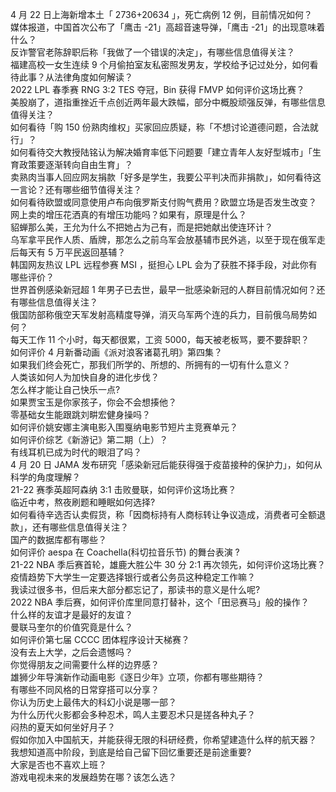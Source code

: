 4 月 22 日上海新增本土「 2736+20634 」，死亡病例 12 例，目前情况如何？  
媒体报道，中国首次公布了「鹰击 -21」高超音速导弹，「鹰击 -21」的出现意味着什么？  
反诈警官老陈辞职后称「我做了一个错误的决定」，有哪些信息值得关注？  
福建高校一女生连续 9 个月偷拍室友私密照发男友，学校给予记过处分，如何看待此事？从法律角度如何解读？  
2022 LPL 春季赛 RNG 3:2 TES 夺冠，Bin 获得 FMVP 如何评价这场比赛？  
美股崩了，道指重挫近千点创近两年最大跌幅，部分中概股顽强反弹，有哪些信息值得关注？  
如何看待「购 150 份熟肉维权」买家回应质疑，称「不想讨论道德问题，合法就行」？  
如何看待交大教授陆铭认为解决婚育率低下问题要「建立青年人友好型城市」「生育政策要逐渐转向自由生育」？  
卖熟肉当事人回应网友捐款「好多是学生，我要公平判决而非捐款」，如何看待这一言论？还有哪些细节值得关注？  
如何看待欧盟或同意使用卢布向俄罗斯支付购气费用？欧盟立场是否发生改变？  
网上卖的增压花洒真的有增压功能吗？如果有，原理是什么？  
貂蝉那么美，王允为什么不把她占为己有，而是把她献出使连环计？  
乌军拿平民作人质、盾牌，那怎么之前乌军会放基辅市民外逃，以至于现在俄军走后每天有 5 万平民返回基辅？  
韩国网友热议 LPL 远程参赛 MSI ，挺担心 LPL 会为了获胜不择手段，对此你有哪些评价？  
世界首例感染新冠超 1 年男子已去世，最早一批感染新冠的人群目前情况如何？还有哪些信息值得关注？  
俄国防部称俄空天军发射高精度导弹，消灭乌军两个连的兵力，目前俄乌局势如何？  
每天工作 11 个小时，每天都很累，工资 5000，每天被老板骂，要不要辞职？  
如何评价 4 月新番动画《派对浪客诸葛孔明》第四集？  
如果我们终会死亡，那我们所学的、所想的、所拥有的一切有什么意义？  
人类该如何人为加快自身的进化步伐？  
怎么样才能让自己快乐一点?  
如果贾宝玉是你家孩子，你会不会想揍他？  
零基础女生能跟跳刘畊宏健身操吗？  
如何评价姚安娜主演电影入围戛纳电影节短片主竞赛单元？  
如何评价综艺《新游记》第二期（上）？  
有线耳机已成为时代的眼泪了吗？  
4 月 20 日 JAMA 发布研究「感染新冠后能获得强于疫苗接种的保护力」，如何从科学的角度理解？  
21-22 赛季英超阿森纳 3:1 击败曼联，如何评价这场比赛？  
临近中考，熬夜刷题和睡眠如何选择?  
如何看待辛选否认卖假货，称「因商标持有人商标转让争议造成，消费者可全额退款」，还有哪些信息值得关注？  
国产的数据库都有哪些？  
如何评价 aespa 在 Coachella(科切拉音乐节) 的舞台表演 ?  
21-22 NBA 季后赛首轮，雄鹿大胜公牛 30 分 2:1 再次领先，如何评价这场比赛？  
疫情趋势下大学生一定要选择银行或者公务员这种稳定工作嘛？  
我读过很多书，但后来大部分都忘记了，那读书的意义是什么呢?  
2022 NBA 季后赛，如何评价库里同意打替补，这个「田忌赛马」般的操作？  
什么样的友谊才是最好的友谊？  
曼联马奎尔的价值究竟是什么？  
如何评价第七届 CCCC 团体程序设计天梯赛？  
没有去上大学，之后会遗憾吗？  
你觉得朋友之间需要什么样的边界感？  
雄狮少年导演新作动画电影《逐日少年》立项，你都有哪些期待？  
有哪些不同风格的日常穿搭可以分享？  
你认为历史上最伟大的科幻小说是哪一部？  
为什么历代火影都会多种忍术，鸣人主要忍术只是搓各种丸子？  
闷热的夏天如何坐好月子？  
假如你加入中国航天，并能获得无限的科研经费，你希望建造什么样的航天器？  
我想知道高中阶段，到底是给自己留下回忆重要还是前途重要?  
大家是否也不喜欢上班？  
游戏电视未来的发展趋势在哪？该怎么选？  
